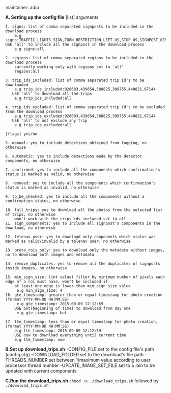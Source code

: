 maintainer: adip


**A. Setting up the config file**
    [list] arguments

    1. signs: list of comma separated signposts to be included in the download process
        e.g signs:TRAFFIC_LIGHTS_SIGN,TURN_RESTRICTION_LEFT_US,STOP_US,SIGNPOST_GENERIC
    USE 'all' to include all the signpost in the download process
        e.g signs:all

    2. regions: list of comma separated regions to be included in the download process
        currently working only with regions set to 'all'
        regions:all

    3. trip_ids_included: list of comma separated trip id's to be downloaded
        e.g trip_ids_included:928603,439654,588825,309755,440821,67144
       USE 'all' to download all the trips
        e.g trip_ids_included:all

    4. trip_ids_excluded: list of comma separated trip id's to be excluded from the download process
        e.g trip_ids_excluded:928603,439654,588825,309755,440821,67144
       USE 'all' to not exclude any trip
        e.g trip_ids_excluded:all

    [flags] yes/no

    5. manual: yes to include detections obtained from tagging, no otherwise

    6. automatic: yes to include detections made by the detector components, no otherwise

    7. confirmed: yes to include all the components which confirmation's status is marked as valid, no otherwise

    8. removed: yes to include all the components which confirmation's status is marked as invalid, no otherwise

    9. to_be_checked: yes to include all the components without a confirmation status, no otherwise

    10. full_trips: yes to download all the photos from the selected list of trips, no otherwise
        won't work with the trips_ids_included set to all
    11. sign_components: yes to include all signpost's components in the download, no otherwise

    12. telenav_user: yes to download only components which status was marked as valid/invalid by a telenav user, no otherwise

    13. proto_rois_only: yes to download only the metadata without images, no to download both images and metadata

    14. remove_duplicates: yes to remove all the duplicates of signposts inside images, no otherwise

    15. min_sign_size: (int value) filter by minimum number of pixels each edge of a roi must have, won't be included if
        at least one edge is lower than min_sign_size value
         e.g min_sign_size: 4
    16. gte_timestamp: greater than or equal timestamp for photo creation (format YYYY-MM-DD HH:MM:SS)
         e.g gte_timestamp: 2015-09-09 12:12:59
        USE bot(beginning of time) to download from day one
         e.g gte_timestamp: bot

    17. lte_timestamp: less than or equal timestamp for photo creation, (format YYYY-MM-DD HH:MM:SS)
        e.g lte_timestamp: 2015-09-09 12:12:59
        USE now to download everything until current time
        e.g lte_timestamp: now

**B.Set up download_trips.sh**
     -CONFIG_FILE set to the config file's path (config.cfg)
     -DOWNLOAD_FOLDER set to the download's file path
     -THREADS_NUMBER set between 1/maximum value according to user processor thread number
     -UPDATE_IMAGE_SET_FILE set to a .bin to be updated with current components

**C.Run the download_trips.sh**
    `chmod +x ./download_trips.sh` followed by `./download_trips.sh`